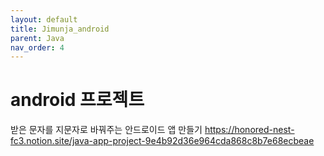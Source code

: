 ```yaml
---
layout: default
title: Jimunja_android
parent: Java
nav_order: 4
---
```


# android 프로젝트

받은 문자를 지문자로 바꿔주는 안드로이드 앱 만들기
https://honored-nest-fc3.notion.site/java-app-project-9e4b92d36e964cda868c8b7e68ecbeae
